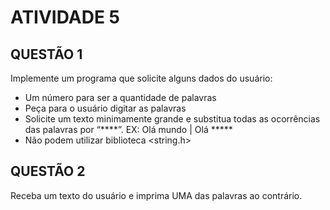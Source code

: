 # ATIVIDADE 5
## QUESTÃO 1
Implemente um programa que solicite alguns dados do usuário:
- Um número para ser a quantidade de palavras
- Peça para o usuário digitar as palavras
- Solicite um texto minimamente grande e substitua todas as ocorrências das palavras por “****”. EX: Olá mundo | Olá *****
- Não podem utilizar biblioteca <string.h>

## QUESTÃO 2
Receba um texto do usuário e imprima UMA das palavras ao contrário.
